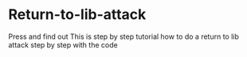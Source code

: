 # Return-to-lib-attack
Press and find out
This is step by step tutorial how to do a return to lib attack step by step with the code

